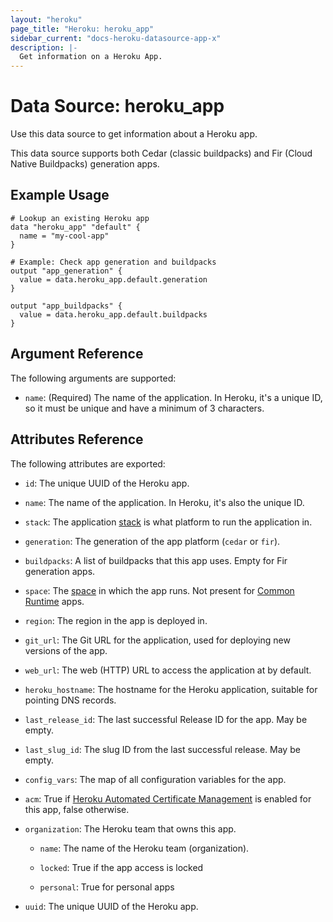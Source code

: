 ```yaml
---
layout: "heroku"
page_title: "Heroku: heroku_app"
sidebar_current: "docs-heroku-datasource-app-x"
description: |-
  Get information on a Heroku App.
---
```


# Data Source: heroku_app

Use this data source to get information about a Heroku app.

This data source supports both Cedar (classic buildpacks) and Fir (Cloud Native Buildpacks) generation apps.

## Example Usage

```hcl-terraform
# Lookup an existing Heroku app
data "heroku_app" "default" {
  name = "my-cool-app"
}

# Example: Check app generation and buildpacks
output "app_generation" {
  value = data.heroku_app.default.generation
}

output "app_buildpacks" {
  value = data.heroku_app.default.buildpacks
}
```

## Argument Reference

The following arguments are supported:

* `name`: (Required) The name of the application. In Heroku, it's a
   unique ID, so it must be unique and have a minimum of 3 characters.

## Attributes Reference

The following attributes are exported:

* `id`: The unique UUID of the Heroku app.

* `name`: The name of the application. In Heroku, it's also the
   unique ID.

* `stack`: The application [stack](https://devcenter.heroku.com/articles/stack) is what platform to run the application in.

* `generation`: The generation of the app platform (`cedar` or `fir`).

* `buildpacks`: A list of buildpacks that this app uses. Empty for Fir generation apps.

* `space`: The [space](https://devcenter.heroku.com/articles/private-spaces) in which the app runs. Not present for [Common Runtime](https://devcenter.heroku.com/articles/dyno-runtime#common-runtime) apps.

* `region`: The region in the app is deployed in.

* `git_url`: The Git URL for the application, used for
   deploying new versions of the app.

* `web_url`: The web (HTTP) URL to access the application at by default.

* `heroku_hostname`: The hostname for the Heroku application, suitable
   for pointing DNS records.

* `last_release_id`: The last successful Release ID for the app. May be empty.

* `last_slug_id`: The slug ID from the last successful release. May be empty.

* `config_vars`: The map of all configuration variables for the app.

* `acm`: True if [Heroku Automated Certificate Management](https://devcenter.heroku.com/articles/automated-certificate-management) is enabled for this app, false otherwise.

* `organization`: The Heroku team that owns this app. 

  * `name`: The name of the Heroku team (organization).

  * `locked`: True if the app access is locked

  * `personal`: True for personal apps

* `uuid`: The unique UUID of the Heroku app.

